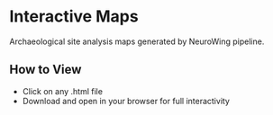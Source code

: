 # Interactive Maps

Archaeological site analysis maps generated by NeuroWing pipeline.

## How to View
- Click on any .html file
- Download and open in your browser for full interactivity

